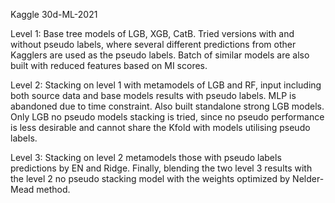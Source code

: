 Kaggle 30d-ML-2021

Level 1: Base tree models of LGB, XGB, CatB. Tried versions with and without pseudo labels, where several different predictions from other Kagglers are used as the pseudo labels. Batch of similar models are also built with reduced features based on MI scores.

Level 2: Stacking on level 1 with metamodels of LGB and RF, input including both source data and base models results with pseudo labels. MLP is abandoned due to time constraint. Also built standalone strong LGB models. Only LGB no pseudo models stacking is tried, since no pseudo performance is less desirable and cannot share the Kfold with models utilising pseudo labels.

Level 3: Stacking on level 2 metamodels those with pseudo labels predictions by EN and Ridge. Finally, blending the two level 3 results with the level 2 no pseudo stacking model with the weights optimized by Nelder-Mead method.
